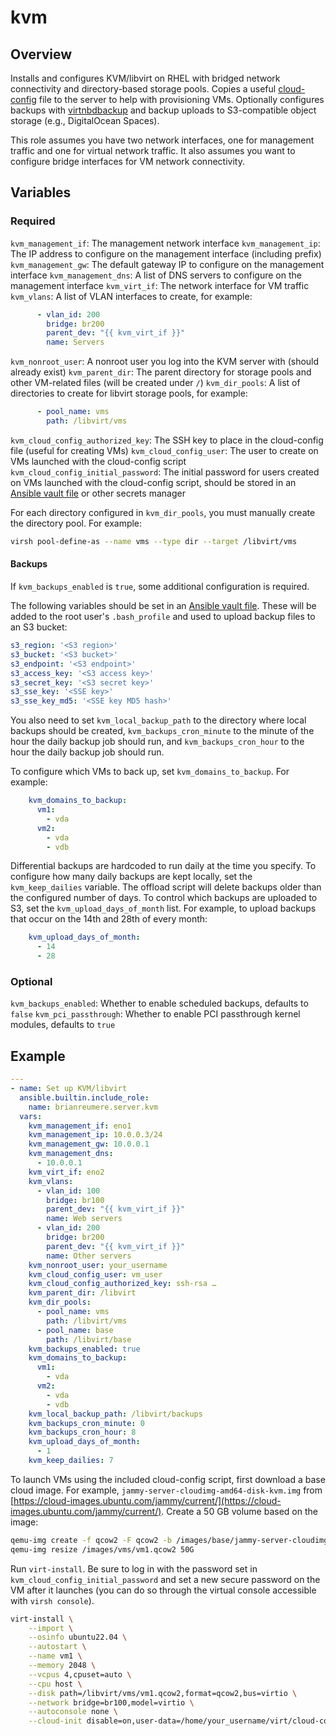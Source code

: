 # kvm

## Overview

Installs and configures KVM/libvirt on RHEL with bridged network connectivity and directory-based storage pools. Copies a useful [cloud-config](https://cloudinit.readthedocs.io/en/latest/explanation/format.html#user-data-formats-cloud-config) file to the server to help with provisioning VMs. Optionally configures backups with [virtnbdbackup](https://github.com/abbbi/virtnbdbackup) and backup uploads to S3-compatible object storage (e.g., DigitalOcean Spaces).

This role assumes you have two network interfaces, one for management traffic and one for virtual network traffic. It also assumes you want to configure bridge interfaces for VM network connectivity.

## Variables

### Required

`kvm_management_if`: The management network interface
`kvm_management_ip`: The IP address to configure on the management interface (including prefix)
`kvm_management_gw`: The default gateway IP to configure on the management interface
`kvm_management_dns`: A list of DNS servers to configure on the management interface
`kvm_virt_if`: The network interface for VM traffic
`kvm_vlans`: A list of VLAN interfaces to create, for example:
```yaml
      - vlan_id: 200
        bridge: br200
        parent_dev: "{{ kvm_virt_if }}"
        name: Servers
```
`kvm_nonroot_user`: A nonroot user you log into the KVM server with (should already exist)
`kvm_parent_dir`: The parent directory for storage pools and other VM-related files (will be created under `/`)
`kvm_dir_pools`: A list of directories to create for libvirt storage pools, for example:
```yaml
      - pool_name: vms
        path: /libvirt/vms
```
`kvm_cloud_config_authorized_key`: The SSH key to place in the cloud-config file (useful for creating VMs)
`kvm_cloud_config_user`: The user to create on VMs launched with the cloud-config script
`kvm_cloud_config_initial_password`: The initial password for users created on VMs launched with the cloud-config script, should be stored in an [Ansible vault file](https://docs.ansible.com/ansible/latest/vault_guide/vault_encrypting_content.html#encrypting-files-with-ansible-vault) or other secrets manager

For each directory configured in `kvm_dir_pools`, you must manually create the directory pool. For example:

```sh
virsh pool-define-as --name vms --type dir --target /libvirt/vms
```

#### Backups

If `kvm_backups_enabled` is `true`, some additional configuration is required.

The following variables should be set in an [Ansible vault file](https://docs.ansible.com/ansible/latest/vault_guide/vault_encrypting_content.html#encrypting-files-with-ansible-vault). These will be added to the root user's `.bash_profile` and used to upload backup files to an S3 bucket:

```yaml
s3_region: '<S3 region>'
s3_bucket: '<S3 bucket>'
s3_endpoint: '<S3 endpoint>'
s3_access_key: '<S3 access key>'
s3_secret_key: '<S3 secret key>'
s3_sse_key: '<SSE key>'
s3_sse_key_md5: '<SSE key MD5 hash>'
```

You also need to set `kvm_local_backup_path` to the directory where local backups should be created, `kvm_backups_cron_minute` to the minute of the hour the daily backup job should run, and `kvm_backups_cron_hour` to the hour the daily backup job should run.

To configure which VMs to back up, set `kvm_domains_to_backup`. For example:

```yaml
    kvm_domains_to_backup:
      vm1:
        - vda
      vm2:
        - vda
        - vdb
```

Differential backups are hardcoded to run daily at the time you specify. To configure how many daily backups are kept locally, set the `kvm_keep_dailies` variable. The offload script will delete backups older than the configured number of days. To control which backups are uploaded to S3, set the `kvm_upload_days_of_month` list. For example, to upload backups that occur on the 14th and 28th of every month:

```yaml
    kvm_upload_days_of_month:
      - 14
      - 28
```

### Optional

`kvm_backups_enabled`: Whether to enable scheduled backups, defaults to `false`
`kvm_pci_passthrough`: Whether to enable PCI passthrough kernel modules, defaults to `true`

## Example

```yaml
---
- name: Set up KVM/libvirt
  ansible.builtin.include_role:
    name: brianreumere.server.kvm
  vars:
    kvm_management_if: eno1
    kvm_management_ip: 10.0.0.3/24
    kvm_management_gw: 10.0.0.1
    kvm_management_dns:
      - 10.0.0.1
    kvm_virt_if: eno2
    kvm_vlans:
      - vlan_id: 100
        bridge: br100
        parent_dev: "{{ kvm_virt_if }}"
        name: Web servers
      - vlan_id: 200
        bridge: br200
        parent_dev: "{{ kvm_virt_if }}"
        name: Other servers
    kvm_nonroot_user: your_username
    kvm_cloud_config_user: vm_user
    kvm_cloud_config_authorized_key: ssh-rsa …
    kvm_parent_dir: /libvirt
    kvm_dir_pools:
      - pool_name: vms
        path: /libvirt/vms
      - pool_name: base
        path: /libvirt/base
    kvm_backups_enabled: true
    kvm_domains_to_backup:
      vm1:
        - vda
      vm2:
        - vda
        - vdb
    kvm_local_backup_path: /libvirt/backups
    kvm_backups_cron_minute: 0
    kvm_backups_cron_hour: 8
    kvm_upload_days_of_month:
      - 1
    kvm_keep_dailies: 7
```

To launch VMs using the included cloud-config script, first download a base cloud image. For example, `jammy-server-cloudimg-amd64-disk-kvm.img` from [https://cloud-images.ubuntu.com/jammy/current/](https://cloud-images.ubuntu.com/jammy/current/). Create a 50 GB volume based on the image:

```sh
qemu-img create -f qcow2 -F qcow2 -b /images/base/jammy-server-cloudimg-amd64-disk-kvm.img /libvirt/vms/vm1.qcow2
qemu-img resize /images/vms/vm1.qcow2 50G
```

Run `virt-install`. Be sure to log in with the password set in `kvm_cloud_config_initial_password` and set a new secure password on the VM after it launches (you can do so through the virtual console accessible with `virsh console`).

```sh
virt-install \
    --import \
    --osinfo ubuntu22.04 \
    --autostart \
    --name vm1 \
    --memory 2048 \
    --vcpus 4,cpuset=auto \
    --cpu host \
    --disk path=/libvirt/vms/vm1.qcow2,format=qcow2,bus=virtio \
    --network bridge=br100,model=virtio \
    --autoconsole none \
    --cloud-init disable=on,user-data=/home/your_username/virt/cloud-config-baseline.yaml
```
